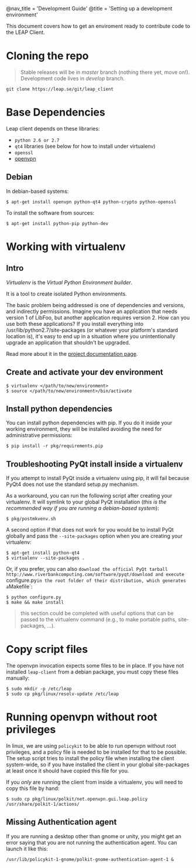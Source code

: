 @nav_title = 'Development Guide'
@title = 'Setting up a development environment'

This document covers how to get an enviroment ready to contribute code to the LEAP Client.

Cloning the repo
==========================

> Stable releases will be in *master* branch (nothing there yet, move on!). Development code lives in *develop* branch.

    git clone https://leap.se/git/leap_client

Base Dependencies
=========================

Leap client depends on these libraries:

* `python 2.6 or 2.7`
* `qt4` libraries (see below for how to install under virtualenv)
* `openssl`
* [openvpn](http://openvpn.net/index.php/open-source/345-openvpn-project.html)

Debian
-------------

In debian-based systems:

    $ apt-get install openvpn python-qt4 python-crypto python-openssl

To install the software from sources:

    $ apt-get install python-pip python-dev

Working with virtualenv
===================================

Intro
-------------------

*Virtualenv* is the *Virtual Python Environment builder*.

It is a tool to create isolated Python environments.

The basic problem being addressed is one of dependencies and versions, and indirectly permissions. Imagine you have an application that needs version 1 of LibFoo, but another application requires version 2. How can you use both these applications? If you install everything into /usr/lib/python2.7/site-packages (or whatever your platform's standard location is), it's easy to end up in a situation where you unintentionally upgrade an application that shouldn't be upgraded.

Read more about it in the [project documentation page](http://pypi.python.org/pypi/virtualenv/).

Create and activate your dev environment
-------------------------------------------------

    $ virtualenv </path/to/new/environment>
    $ source </path/to/new/environment>/bin/activate

Install python dependencies
-----------------------------------------

You can install python dependencies with pip. If you do it inside your working environment, they will be installed avoiding the need for administrative permissions:

    $ pip install -r pkg/requirements.pip

Troubleshooting PyQt install inside a virtualenv
---------------------------------------------------------------

If you attempt to install PyQt inside a virtualenv using pip, it will fail because PyQt4 does not use the standard setup.py mechanism.

As a workaround, you can run the following script after creating your virtualenv. It will symlink to your global PyQt installation (*this is the recommended way if you are running a debian-based system*):

    $ pkg/postmkvenv.sh

A second option if that does not work for you would be to install PyQt globally and pass the `--site-packages` option when you are creating your virtualenv:

    $ apt-get install python-qt4
    $ virtualenv --site-packages .

Or, if you prefer, you can also `download the official PyQt tarball http://www.riverbankcomputing.com/software/pyqt/download and execute `configure.py` in the root folder of their distribution, which generates a `Makefile`:

    $ python configure.py
    $ make && make install

> this section could be completed with useful options that can be passed to the virtualenv command (e.g., to make portable paths, site-packages, ...).


Copy script files
==========================

The openvpn invocation expects some files to be in place. If you have not installed `leap-client` from a debian package, you must copy these files manually:

    $ sudo mkdir -p /etc/leap
    $ sudo cp pkg/linux/resolv-update /etc/leap

Running openvpn without root privileges
============================================

In linux, we are using `policykit` to be able to run openvpn without root privileges, and a policy file is needed to be installed for that to be possible.
The setup script tries to install the policy file when installing the client system-wide, so if you have installed the client in your global site-packages at least once it should have copied this file for you.

If you *only* are running the client from inside a virtualenv, you will need to copy this file by hand:

    $ sudo cp pkg/linux/polkit/net.openvpn.gui.leap.policy /usr/share/polkit-1/actions/


Missing Authentication agent
--------------------------------------

If you are running a desktop other than gnome or unity, you might get an error saying that you are not running the authentication agent. You can launch it like this:

    /usr/lib/policykit-1-gnome/polkit-gnome-authentication-agent-1 &
